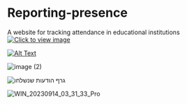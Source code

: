 # Reporting-presence
A website for tracking attendance in educational institutions
[![Click to view image]([images/image.jpg](https://github.com/malkaDeutsch/Reporting-presence/assets/101219031/2ab85dbe-2645-42ce-ac9b-c9782cc1918f))](https://drive.google.com/file/d/1wQrSZ29aT9_C5uZ1KOSu7sfTOjV26vwr/view?usp=drive_link)


[![Alt Text](https://github.com/malkaDeutsch/Reporting-presence/assets/101219031/2ab85dbe-2645-42ce-ac9b-c9782cc1918f)](https://drive.google.com/file/d/1wQrSZ29aT9_C5uZ1KOSu7sfTOjV26vwr/view?usp=drive_link)



![image (2)](https://github.com/malkaDeutsch/Reporting-presence/assets/101219031/1d466d77-2ec6-4a24-9c77-abb5f65b735c)


![גרף הודעות שנשלחו](https://github.com/malkaDeutsch/Reporting-presence/assets/101219031/8a777e6f-0875-4e72-b6fa-779081b96b86)



![WIN_20230914_03_31_33_Pro](https://github.com/malkaDeutsch/Reporting-presence/assets/101219031/5c63a939-2586-48e7-b72b-2cc9d13ca741)
